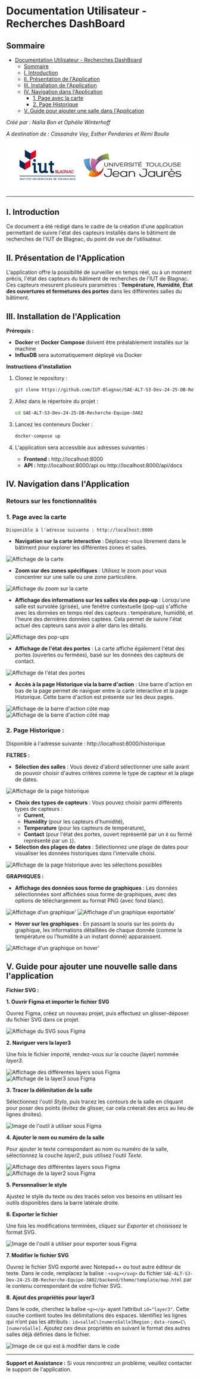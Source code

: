 
# Documentation Utilisateur - Recherches DashBoard

## Sommaire
- [Documentation Utilisateur - Recherches DashBoard](#documentation-utilisateur---recherches-dashboard)
  - [Sommaire](#sommaire)
  - [I. Introduction](#i-introduction)
  - [II. Présentation de l'Application](#ii-présentation-de-lapplication)
  - [III. Installation de l'Application](#iii-installation-de-lapplication)
  - [IV. Navigation dans l'Application](#iv-navigation-dans-lapplication)
    - [1. Page avec la carte](#1-page-avec-la-carte)
    - [2. Page Historique](#2-page-historique)
  - [V. Guide pour ajouter une salle dans l'Application](#iv-guide-pour-ajouter-une-salle-dans-lapplication)

_Créé par : Naïla Bon et Ophélie Winterhoff_

_A destination de : Cassandre Vey, Esther Pendaries et Rémi Boulle_

![Logo IUT](../images/Logo_IUT.png)

---

## I. Introduction
Ce document a été rédigé dans le cadre de la création d'une application permettant de suivre l'état des capteurs installés dans le bâtiment de recherches de l'IUT de Blagnac, du point de vue de l'utilisateur.

## II. Présentation de l'Application
L'application offre la possibilité de surveiller en temps réel, ou à un moment précis, l'état des capteurs du bâtiment de recherches de l'IUT de Blagnac. Ces capteurs mesurent plusieurs paramètres : **Température**, **Humidité**, **État des ouvertures et fermetures des portes** dans les différentes salles du bâtiment.


## III. Installation de l'Application
**Prérequis :**
- **Docker** et **Docker Compose** doivent être préalablement installés sur la machine
- **InfluxDB** sera automatiquement déployé via Docker

**Instructions d'installation**
1. Clonez le repository :
   
   ```bash
   git clone https://github.com/IUT-Blagnac/SAE-ALT-S3-Dev-24-25-DB-Recherche-Equipe-3A02.git
2. Allez dans le répertoire du projet : 
   
   ```bash
   cd SAE-ALT-S3-Dev-24-25-DB-Recherche-Equipe-3A02
3. Lancez les conteneurs Docker : 

    ```bash
    docker-compose up
4. L'application sera accessible aux adresses suivantes : 
    
    - **Frontend :** http://localhost:8000
    - **API :** http://localhost:8000/api ou http://localhost:8000/api/docs

## IV. Navigation dans l'Application
### Retours sur les fonctionnalités

### 1. **Page avec la carte**

    Disponible à l'adresse suivante : http://localhost:8000

   - **Navigation sur la carte interactive** : Déplacez-vous librement dans le bâtiment pour explorer les différentes zones et salles.

   ![Affichage de la carte](../images/AfficherMap.png)

   - **Zoom sur des zones spécifiques** : Utilisez le zoom pour vous concentrer sur une salle ou une zone particulière.

   ![Affichage du zoom sur la carte](../images/Zoom.png)

   - **Affichage des informations sur les salles via des pop-up** : Lorsqu'une salle est survolée (grisée), une fenêtre contextuelle (pop-up) s'affiche avec les données en temps réel des capteurs : température, humidité, et l'heure des dernières données captées. Cela permet de suivre l'état actuel des capteurs sans avoir à aller dans les détails.

   ![Affichage des pop-ups](../images/Pop-up.png)

   - **Affichage de l'état des portes** : La carte affiche également l'état des portes (ouvertes ou fermées), basé sur les données des capteurs de contact. 

   ![Affichage de l'état des portes](../images/EtatPortes.png)

   - **Accès à la page Historique via la barre d'action** : Une barre d'action en bas de la page permet de naviguer entre la carte interactive et la page Historique. Cette barre d'action est présente sur les deux pages.

   ![Affichage de la barre d'action côté map](../images/ActionBarMap.png)
   ![Affichage de la barre d'action côté map](../images/ActionBarHistorique.png)

### 2. **Page Historique** : 

Disponible à l'adresse suivante : http://localhost:8000/historique 

**FILTRES :**

- **Sélection des salles** : Vous devez d'abord sélectionner une salle avant de pouvoir choisir d'autres critères comme le type de capteur et la plage de dates.

![Affichage de la page historique](../images/AfficherHistorique.png)

- **Choix des types de capteurs** : Vous pouvez choisir parmi différents types de capteurs :
    - **Current**,
    - **Humidity** (pour les capteurs d'humidité),
    - **Temperature** (pour les capteurs de température),
    - **Contact** (pour l'état des portes, ouvert représenté par un `0` ou fermé représenté par un `1`).
- **Sélection des plages de dates** : Sélectionnez une plage de dates pour visualiser les données historiques dans l'intervalle choisi.

![Affichage de la page historique avec les sélections possibles](../images/FiltresEtGraphiques.png)

**GRAPHIQUES :**

- **Affichage des données sous forme de graphiques** : Les données sélectionnées sont affichées sous forme de graphiques, avec des options de téléchargement au format PNG (avec fond blanc). 

![Affichage d'un graphique'](../images/Graphique.png)
![Affichage d'un graphique exportable'](../images/GraphiqueExport.png)

- **Hover sur les graphiques** : En passant la souris sur les points du graphique, les informations détaillées de chaque donnée (comme la température ou l'humidité à un instant donné) apparaissent.

![Affichage d'un graphique on hover'](../images/GraphiqueHover.png)


## V. Guide pour ajouter une nouvelle salle dans l'application

**Fichier SVG :**

**1. Ouvrir Figma et importer le fichier SVG**

Ouvrez Figma, créez un nouveau projet, puis effectuez un glisser-déposer du fichier SVG dans ce projet.

![Affichage du SVG sous Figma](../images/Svg_de_la_salle.png)

**2. Naviguer vers la layer3**

Une fois le fichier importé, rendez-vous sur la couche (layer) nommée _layer3_.

![Affichage des différentes layers sous Figma](../images/Layers_de_la_salle.png)
![Affichage de la layer3 sous Figma](../images/Affichage_des_salles.png)

**3. Tracer la délimitation de la salle**

Sélectionnez l'outil _Stylo_, puis tracez les contours de la salle en cliquant pour poser des points (évitez de glisser, car cela créerait des arcs au lieu de lignes droites).

![Image de l'outil à utiliser sous Figma](../images/Outil_pour_delimiter.png)

**4. Ajouter le nom ou numéro de la salle**

Pour ajouter le texte correspondant au nom ou numéro de la salle, sélectionnez la couche _layer2_, puis utilisez l'outil _Texte_.

![Affichage des différentes layers sous Figma](../images/Layer2.png)
![Affichage de la layer2 sous Figma](../images/Affichage_layer2.png)

**5. Personnaliser le style**

Ajustez le style du texte ou des tracés selon vos besoins en utilisant les outils disponibles dans la barre latérale droite.

**6. Exporter le fichier**

Une fois les modifications terminées, cliquez sur _Exporter_ et choisissez le format SVG.

![Image de l'outil à utiliser pour exporter sous Figma](../images/Export_du_svg.png)

**7. Modifier le fichier SVG**

Ouvrez le fichier SVG exporté avec Notepad++ ou tout autre éditeur de texte. Dans le code, remplacez la balise : ```<svg></svg>``` du fichier ```SAE-ALT-S3-Dev-24-25-DB-Recherche-Equipe-3A02/backend/theme/template/map.html``` par le contenu correspondant de votre fichier SVG. 

**8. Ajout des propriétés pour layer3**

Dans le code, cherchez la balise ```<g></g>``` ayant l’attribut ```id="layer3"```. Cette couche contient toutes les délimitations des espaces. Identifiez les lignes qui n’ont pas les attributs : ```id=salleC\[numeroSalle]Region``` ; ```data-room=C\[numeroSalle]```.
Ajoutez ces deux propriétés en suivant le format des autres salles déjà définies dans le fichier.

![Image de ce qui est à modifier dans le code](../images/Code_svg.png)
 
---

**Support et Assistance :** Si vous rencontrez un problème, veuillez contacter le support de l'application. 
